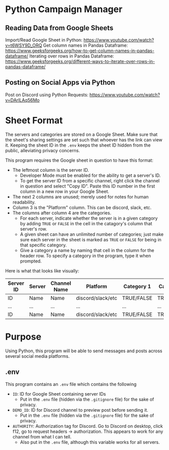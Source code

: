 # Python Campaign Manager

## Reading Data from Google Sheets
Import/Read Google Sheet in Python: https://www.youtube.com/watch?v=t6WSY9D_ORQ
Get column names in Pandas Dataframe: https://www.geeksforgeeks.org/how-to-get-column-names-in-pandas-dataframe/
Iterating over rows in Pandas Dataframe: https://www.geeksforgeeks.org/different-ways-to-iterate-over-rows-in-pandas-dataframe/

## Posting on Social Apps via Python
Post on Discord using Python Requests: https://www.youtube.com/watch?v=DArlLAq56Mo

# Sheet Format
The servers and categories are stored on a Google Sheet. Make sure that the sheet's sharing settings are set such that whoever has the link can view it. Keeping the sheet ID in the `.env` keeps the sheet ID hidden from the public, alleviating privacy concerns.

This program requires the Google sheet in question to have this format:
- The leftmost column is the server ID.
    - Developer Mode must be enabled for the ability to get a server's ID.
    - To get the server ID from a specific channel, right click the channel in question and select "Copy ID". Paste this ID number in the first column in a new row in your Google Sheet.
- The next 2 columns are unused; merely used for notes for human readability.
- Column 3 is the "Platform" column. This can be discord, slack, etc.
- The columns after column 4 are the categories.
    - For each server, indicate whether the server is in a given category by adding `TRUE` or `FALSE` in the cell in the catagory's column that server's row.
    - A given sheet can have an unlimited number of categories; just make sure each server in the sheet is marked as `TRUE` or `FALSE` for being in that specific category.
    - Give a category a name by naming that cell in the column for the header row. To specify a category in the program, type it when prompted.

Here is what that looks like visually:

|Server ID|Server|Channel Name|Platform|Category 1|Category 2|...|
|--- |--- |--- |--- |--- |--- |--- |
|ID|Name|Name|discord/slack/etc|TRUE/FALSE|TRUE/FALSE|...|
|...|...|...|...|...|...|...|
|ID|Name|Name|discord/slack/etc|TRUE/FALSE|TRUE/FALSE|...|

# Purpose
Using Python, this program will be able to send messages and posts across several social media platforms.

## .env
This program contains an `.env` file which contains the following
- `ID`: ID for Google Sheet containing server IDs
    - Put in the `.env` file (hidden via the `.gitignore` file) for the sake of privacy.
- `DEMO_ID`: ID for Discord channel to preview post before sending it.
    - Put in the `.env` file (hidden via the `.gitignore` file) for the sake of privacy.
- `AUTHORITY`: Authorization tag for Discord. Go to Discord on desktop, click f12, go to request headers -> authorization. This appears to work for any channel from what I can tell.
    - Also put in the `.env` file, although this variable works for all servers.